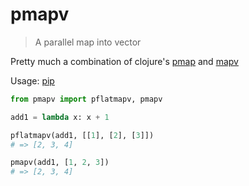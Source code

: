 # pmapv

> A parallel map into vector

Pretty much a combination of clojure's [pmap](https://clojuredocs.org/clojure.core/pmap) and [mapv](https://clojuredocs.org/clojure.core/mapv)
 
Usage: [pip](https://pypi.org/project/pmapv/)

```python
from pmapv import pflatmapv, pmapv

add1 = lambda x: x + 1

pflatmapv(add1, [[1], [2], [3]])
# => [2, 3, 4]

pmapv(add1, [1, 2, 3])
# => [2, 3, 4]
```
